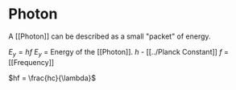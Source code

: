 # Photon
A [[Photon]] can be described as a small "packet" of energy.

$E_y = hf$
$E_y$ = Energy of the [[Photon]].
$h$ - [[../Planck Constant]]
$f$ = [[Frequency]]

$hf = \frac{hc}{\lambda}$
